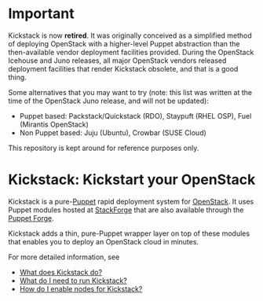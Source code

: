 # Important

Kickstack is now **retired**. It was originally conceived as a
simplified method of deploying OpenStack with a higher-level Puppet
abstraction than the then-available vendor deployment facilities
provided. During the OpenStack Icehouse and Juno releases, all major
OpenStack vendors released deployment facilities that render Kickstack
obsolete, and that is a good thing.

Some alternatives that you may want to try (note: this list was
written at the time of the OpenStack Juno release, and will not be
updated):

- Puppet based: Packstack/Quickstack (RDO), Staypuft (RHEL OSP), Fuel
  (Mirantis OpenStack)
- Non Puppet based: Juju (Ubuntu), Crowbar (SUSE Cloud)

This repository is kept around for reference purposes only.


# Kickstack: Kickstart your OpenStack

Kickstack is a
pure-[Puppet](http://puppetlabs.com/puppet/what-is-puppet/) rapid
deployment system for [OpenStack](http://www.openstack.org). It uses
Puppet modules hosted at
[StackForge](http://ci.openstack.org/stackforge.html) that are also
available through the [Puppet Forge](http://forge.puppetlabs.com).

Kickstack adds a thin, pure-Puppet wrapper layer on top of these
modules that enables you to deploy an OpenStack cloud in minutes.

For more detailed information, see

* [What does Kickstack do?](doc/purpose.md)
* [What do I need to run Kickstack?](doc/prerequisites.md)
* [How do I enable nodes for Kickstack?](doc/deployment.md)
